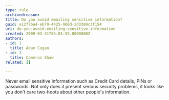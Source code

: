 ```yaml
---
type: rule
archivedreason: 
title: Do you avoid emailing sensitive information?
guid: a12f7ba4-eb79-4425-900d-2d3389c3f154
uri: do-you-avoid-emailing-sensitive-information
created: 2009-03-31T03:01:59.0000000Z
authors:
- id: 1
  title: Adam Cogan
- id: 2
  title: Cameron Shaw
related: []

---
```


Never email sensitive information such as Credit Card details, PINs or passwords. Not only does it present serious security problems, it looks like you don't care two-hoots about other people's information.  
<!--endintro-->
